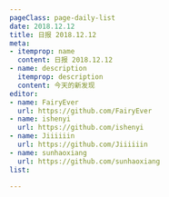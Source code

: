 ```yaml
---
pageClass: page-daily-list
date: 2018.12.12
title: 日报 2018.12.12
meta:
- itemprop: name
  content: 日报 2018.12.12
- name: description
  itemprop: description
  content: 今天的新发现
editor:
- name: FairyEver
  url: https://github.com/FairyEver
- name: ishenyi
  url: https://github.com/ishenyi
- name: Jiiiiiin
  url: https://github.com/Jiiiiiin
- name: sunhaoxiang
  url: https://github.com/sunhaoxiang
list:

---
```


<daily-list v-bind="$page.frontmatter"/>